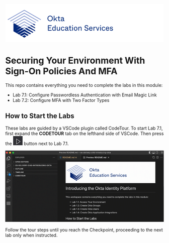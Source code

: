 [![Okta Training](./.tour-resources/oktaeduservices.png "Okta Education Services")](https://www.okta.com/services/training/)

# Securing Your Environment With Sign-On Policies And MFA

This repo contains everything you need to complete the labs in this module:

- Lab 7.1: Configure Passwordless Authentication with Email Magic Link
- Lab 7.2: Configure MFA with Two Factor Types

## How to Start the Labs


These labs are guided by a VSCode plugin called CodeTour. To start Lab 7.1, first expand the **CODETOUR** tab on the lefthand side of VSCode. Then press the ![Start Tour](./.tour-resources/play.png) button next to Lab 7.1.

![Start Code Tour](./.tour-resources/start-tour.gif)

Follow the tour steps until you reach the Checkpoint, proceeding to the next lab only when instructed.